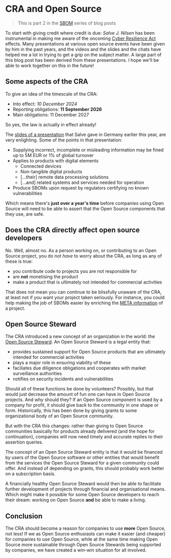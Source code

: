 # CRA and Open Source

> This is part 2 in the [SBOM](https://dev.to/lizmat/series/32933) series of blog posts

To start with giving credit where credit is due: *Salve J. Nilsen* has been instrumental in making me aware of the oncoming [Cyber Resilience Act](https://en.wikipedia.org/wiki/Cyber_Resilience_Act) effects.  Many presentations at various open source events have been given by him in the past years, and the videos and the slides and the chats have helped me a lot in trying to get a grip on the subject matter.  A large part of this blog post has been derived from these presentations.  I hope we'll be able to work together on this in the future!

## Some aspects of the CRA

To give an idea of the timescale of the CRA:
- Into effect: *10 December 2024*
- Reporting obligations: **11 September 2026**
- Main obligations: 11 December 2027

So yes, the law is actually in effect already!

The [slides of a presentation](https://security.metacpan.org/presentations/gpw2025-cpan-security-sustainability/#/2) that Salve gave in Germany earlier this year, are very enlighting.  Some of the points in that presentation:

- Supplying incorrect, incomplete or misleading information may be fined up to 5M EUR or 1% of global turnover
- Applies to products with digital elements
  - Connected devices
  - Non-tangible digital products
  - […their] remote data processing solutions
  - […and] related systems and services needed for operation
- Produce SBOMs upon request by regulators certifying no known vulnerabilities

Which means there's **just over a year's time** before companies using Open Source will need to be able to assert that the Open Source components that they use, are safe.

## Does the CRA directly affect open source developers

No.  Well, almost no.  As a person working on, or contributing to an Open Source project, you do not *have* to worry about the CRA, as long as any of these is true:
- you contribute code to projects you are not responsible for
- are **not** monetising the product
- make a product that is ultimately not intended for commercial activities

That does not mean you can continue to be blissfully unaware of the CRA, at least not if you want your project taken seriously.  For instance, you could help making the job of SBOMs easier by enriching the [META information](https://github.com/Raku/problem-solving/issues/491) of a project.

## Open Source Steward

The CRA introduced a new concept of an organization in the world: the [Open Source Steward](https://www.developer-tech.com/news/open-source-wins-concessions-new-eu-cyber-law/).  An Open Source Steward is a legal entity that:
- provides sustained support for Open Source products that are ultimately intended for commercial activities
- plays a major role in ensuring viability of these
- faciliates due diligence obligations and cooperates with market surveillance authorities
- notifies on security incidents and vulnerabilities

Should all of these functions be done by volunteers?  Possibly, but that would just decrease the amount of fun one can have in Open Source projects.  And why should they?  If an Open Source component is used by a company for profit, it should give back to the community in one shape or form.  Historically, this has been done by giving grants to some organizational body of an Open Source community.

But with the CRA this changes: rather than giving to Open Source communities basically for products already delivered (and the hope for continuation), companies will now need timely and accurate replies to their assertion queries.

The concept of an Open Source Steward entity is that it would be financed by users of the Open Source software or other entities that would benefit from the services the Open Source Steward for a given community could offer.  And instead of depending on grants, this should probably work better on a subscription basis.

A financially healthy Open Source Steward would then be able to facilitate further development of projects through financial and organisational means.  Which might make it possible for some Open Source developers to reach their dream: working on Open Source **and** be able to make a living.

## Conclusion

The CRA should become a reason for companies to use **more** Open Source, not less!  If we as Open Source enthusiasts can make it easier (and cheaper) for companies to use Open Source, while at the same time making Open Source more sustainable through Open Source Stewards being supported by companies, we have created a win-win situation for all involved.
